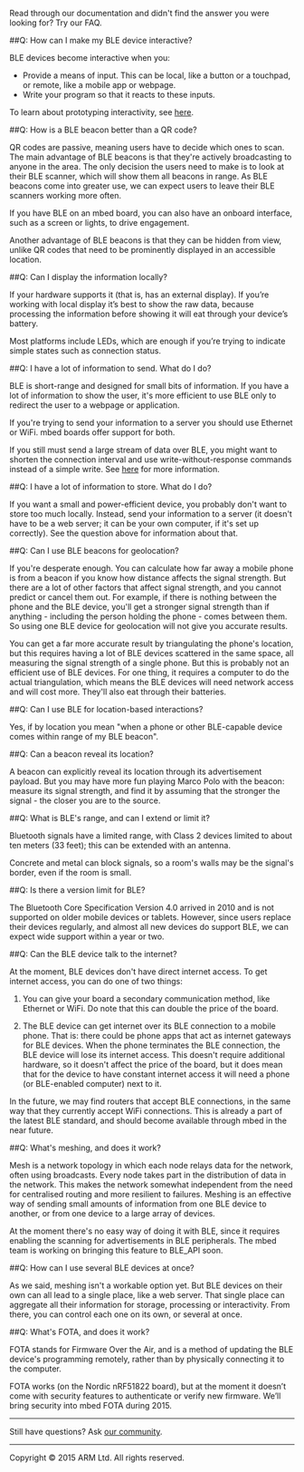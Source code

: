 Read through our documentation and didn't find the answer you were looking for? Try our FAQ.

##Q: How can I make my BLE device interactive?

BLE devices become interactive when you:

* Provide a means of input. This can be local, like a button or a touchpad, or remote, like a mobile app or webpage. 
* Write your program so that it reacts to these inputs.

To learn about prototyping interactivity, see [here](InDepth/Prototyping.md).

##Q: How is a BLE beacon better than a QR code?

QR codes are passive, meaning users have to decide which ones to scan. The main advantage of BLE beacons is that they're actively broadcasting to anyone in the area. The only decision the users need to make is to look at their BLE scanner, which will show them all beacons in range. As BLE beacons come into greater use, we can expect users to leave their BLE scanners working more often.

If you have BLE on an mbed board, you can also have an onboard interface, such as a screen or lights, to drive engagement.

Another advantage of BLE beacons is that they can be hidden from view, unlike QR codes that need to be prominently displayed in an accessible location.

##Q: Can I display the information locally?

If your hardware supports it (that is, has an external display). If you’re working with local display it’s best to show the raw data, because processing the information before showing it will eat through your device’s battery.

Most platforms include LEDs, which are enough if you’re trying to indicate simple states such as connection status. 

##Q: I have a lot of information to send. What do I do?

BLE is short-range and designed for small bits of information. If you have a lot of information to show the user, it's more efficient to use BLE only to redirect the user to a webpage or application.

If you're trying to send your information to a server you should use Ethernet or WiFi. mbed boards offer support for both.

If you still must send a large stream of data over BLE, you might want to shorten the connection interval and use write-without-response commands instead of a simple write. See [here](AdvSamples/HighData.md) for more information.

##Q: I have a lot of information to store. What do I do?

If you want a small and power-efficient device, you probably don't want to store too much locally. Instead, send your information to a server (it doesn't have to be a web server; it can be your own computer, if it's set up correctly). See the question above for information about that.

##Q: Can I use BLE beacons for geolocation?

If you're desperate enough. You can calculate how far away a mobile phone is from a beacon if you know how distance affects the signal strength. But there are a lot of other factors that affect signal strength, and you cannot predict or cancel them out. For example, if there is nothing between the phone and the BLE device, you'll get a stronger signal strength than if anything - including the person holding the phone - comes between them. So using one BLE device for geolocation will not give you accurate results.

You can get a far more accurate result by triangulating the phone's location, but this requires having a lot of BLE devices scattered in the same space, all measuring the signal strength of a single phone. But this is probably not an efficient use of BLE devices. For one thing, it requires a computer to do the actual triangulation, which means the BLE devices will need network access and will cost more. They'll also eat through their batteries. 

##Q: Can I use BLE for location-based interactions?

Yes, if by location you mean "when a phone or other BLE-capable device comes within range of my BLE beacon".

##Q: Can a beacon reveal its location?

A beacon can explicitly reveal its location through its advertisement payload. But you may have more fun playing Marco Polo with the beacon: measure its signal strength, and find it by assuming that the stronger the signal - the closer you are to the source.

##Q: What is BLE's range, and can I extend or limit it?

Bluetooth signals have a limited range, with Class 2 devices limited to about ten meters (33 feet); this can be extended with an antenna. 

Concrete and metal can block signals, so a room's walls may be the signal's border, even if the room is small.

##Q: Is there a version limit for BLE?

The Bluetooth Core Specification Version 4.0 arrived in 2010 and is not supported on older mobile devices or tablets. However, since users replace their devices regularly, and almost all new devices do support BLE, we can expect wide support within a year or two.

##Q: Can the BLE device talk to the internet?

At the moment, BLE devices don't have direct internet access. To get internet access, you can do one of two things:

1. You can give your board a secondary communication method, like Ethernet or WiFi. Do note that this can double the price of the board. 

2. The BLE device can get internet over its BLE connection to a mobile phone. That is: there could be phone apps that act as internet gateways for BLE devices. When the phone terminates the BLE connection, the BLE device will lose its internet access. This doesn't require additional hardware, so it doesn't affect the price of the board, but it does mean that for the device to have constant internet access it will need a phone (or BLE-enabled computer) next to it.

In the future, we may find routers that accept BLE connections, in the same way that they currently accept WiFi connections. This is already a part of the latest BLE standard, and should become available through mbed in the near future.

##Q: What's meshing, and does it work?

Mesh is a network topology in which each node relays data for the network, often using broadcasts. Every node takes part in the distribution of data in the network. This makes the network somewhat independent from the need for centralised routing and more resilient to failures. Meshing is an effective way of sending small amounts of information from one BLE device to another, or from one device to a large array of devices. 

At the moment there's no easy way of doing it with BLE, since it requires enabling the scanning for advertisements in BLE peripherals. The mbed team is working on bringing this feature to BLE_API soon.

##Q: How can I use several BLE devices at once?

As we said, meshing isn't a workable option yet. But BLE devices on their own can all lead to a single place, like a web server. That single place can aggregate all their information for storage, processing or interactivity. From there, you can control each one on its own, or several at once.

##Q: What's FOTA, and does it work?

FOTA stands for Firmware Over the Air, and is a method of updating the BLE device's programming remotely, rather than by physically connecting it to the computer. 

FOTA works (on the Nordic nRF51822 board), but at the moment it doesn’t come with security features to authenticate or verify new firmware. We’ll bring security into mbed FOTA during 2015.

_____

Still have questions? Ask [our community](https://developer.mbed.org/teams/Bluetooth-Low-Energy/community/).

______
Copyright © 2015 ARM Ltd. All rights reserved.
